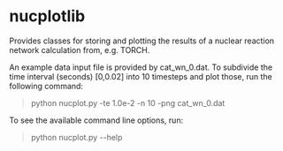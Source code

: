 # nucplotlib
Provides classes for storing and plotting the results of a nuclear reaction network calculation from, e.g. TORCH.

An example data input file is provided by cat_wn_0.dat. To subdivide the time interval (seconds) [0,0.02]
into 10 timesteps and plot those, run the following command:
>python nucplot.py -te 1.0e-2 -n 10 -png cat_wn_0.dat

To see the available command line options, run:
>python nucplot.py --help 
